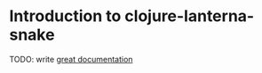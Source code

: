 # Introduction to clojure-lanterna-snake

TODO: write [great documentation](http://jacobian.org/writing/what-to-write/)
